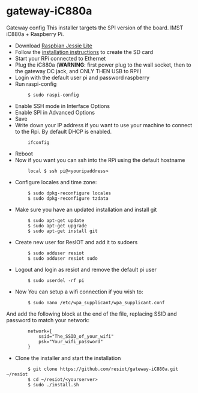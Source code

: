 # gateway-iC880a

Gateway config
This installer targets the SPI version of the board. IMST iC880a + Raspberry Pi.

- Download [Raspbian Jessie Lite](https://www.raspberrypi.org/downloads/)
- Follow the [installation instructions](https://www.raspberrypi.org/documentation/installation/installing-images/README.md) to create the SD card
- Start your RPi connected to Ethernet
- Plug the iC880a (**WARNING**: first power plug to the wall socket, then to the gateway DC jack, and ONLY THEN USB to RPi!)
- Login with the default user pi and password raspberry
- Run raspi-config
```
		$ sudo raspi-config
```
- Enable SSH mode in Interface Options
- Enable SPI in Advanced Options
- Save
- Write down your IP address if you want to use your machine to connect to the Rpi. By default DHCP is enabled.
```
		ifconfig
```
- Reboot
- Now if you want you can ssh into the RPi using the default hostname
```
		local $ ssh pi@<youripaddress>
```
- Configure locales and time zone:
```
		$ sudo dpkg-reconfigure locales
		$ sudo dpkg-reconfigure tzdata
```
- Make sure you have an updated installation and install git
```
		$ sudo apt-get update
		$ sudo apt-get upgrade
		$ sudo apt-get install git
```
- Create new user for ResIOT and add it to sudoers
```
		$ sudo adduser resiot
		$ sudo adduser resiot sudo
```
- Logout and login as resiot and remove the default pi user
```
		$ sudo userdel -rf pi
```
- Now You can setup a wifi connection if you wish to:
```
		$ sudo nano /etc/wpa_supplicant/wpa_supplicant.conf
```
And add the following block at the end of the file, replacing SSID and password to match your network:
```
		network={
			ssid="The_SSID_of_your_wifi"
			psk="Your_wifi_password"
		}
```
- Clone the installer and start the installation
```
		$ git clone https://github.com/resiot/gateway-iC880a.git ~/resiot
		$ cd ~/resiot/<yourserver>
		$ sudo ./install.sh
```